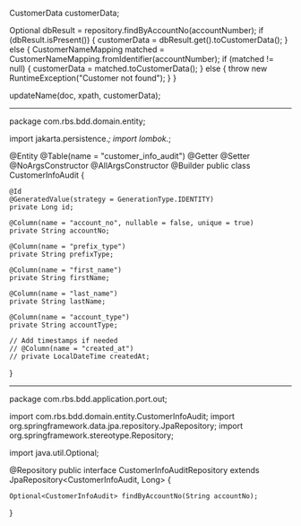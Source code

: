 CustomerData customerData;

Optional<CustomerInfoAudit> dbResult = repository.findByAccountNo(accountNumber);
if (dbResult.isPresent()) {
    customerData = dbResult.get().toCustomerData();
} else {
    CustomerNameMapping matched = CustomerNameMapping.fromIdentifier(accountNumber);
    if (matched != null) {
        customerData = matched.toCustomerData();
    } else {
        throw new RuntimeException("Customer not found");
    }
}

updateName(doc, xpath, customerData);



------
package com.rbs.bdd.domain.entity;

import jakarta.persistence.*;
import lombok.*;

@Entity
@Table(name = "customer_info_audit")
@Getter
@Setter
@NoArgsConstructor
@AllArgsConstructor
@Builder
public class CustomerInfoAudit {

    @Id
    @GeneratedValue(strategy = GenerationType.IDENTITY)
    private Long id;

    @Column(name = "account_no", nullable = false, unique = true)
    private String accountNo;

    @Column(name = "prefix_type")
    private String prefixType;

    @Column(name = "first_name")
    private String firstName;

    @Column(name = "last_name")
    private String lastName;

    @Column(name = "account_type")
    private String accountType;

    // Add timestamps if needed
    // @Column(name = "created_at")
    // private LocalDateTime createdAt;
}



------
package com.rbs.bdd.application.port.out;

import com.rbs.bdd.domain.entity.CustomerInfoAudit;
import org.springframework.data.jpa.repository.JpaRepository;
import org.springframework.stereotype.Repository;

import java.util.Optional;

@Repository
public interface CustomerInfoAuditRepository extends JpaRepository<CustomerInfoAudit, Long> {
    
    Optional<CustomerInfoAudit> findByAccountNo(String accountNo);
}
